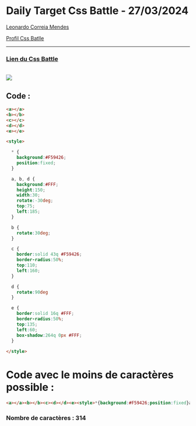 # Daily Target Css Battle - 27/03/2024

[Leonardo Correia Mendes](https://github.com/leonardo-correiamendes)

[Profil Css Batlle](https://cssbattle.dev/player/PxahljaEJJesW2q41DyRFOpJIt73)

<hr>

### [Lien du Css Battle](https://cssbattle.dev/play/G5QYqp23Tz3ktgdEJQWX)
<br>

<img src="https://firebasestorage.googleapis.com/v0/b/cssbattleapp.appspot.com/o/user%2Fummd3POvEDfFyeFvVdOMG3OOrwE2%2Ftargets%2Ftarget_ivNumRK.png?alt=media">

<br>

## Code : 
```html
<a></a>
<b></b>
<c></c>
<d></d>
<e></e>

<style>

  * {
    background:#F59426;
    position:fixed;
  }

  a, b, d {
    background:#FFF;
    height:150;
    width:30;  
    rotate:-30deg;
    top:75;
    left:185;
  }

  b {
    rotate:30deg;
  }

  c {
    border:solid 43q #F59426;
    border-radius:50%;
    top:110;
    left:160;
  }

  d {
    rotate:90deg
  }

  e {
    border:solid 16q #FFF;
    border-radius:50%;
    top:135;
    left:60;
    box-shadow:264q 0px #FFF;
  }
  
</style>
```

# Code avec le moins de caractères possible : 

```html
<a></a><b></b><c><d></d><e><style>*{background:#F59426;position:fixed}a,b,d{background:#FFF;height:150;width:30;rotate:-30deg;top:75;left:185}b{rotate:30deg}c{border:solid 43q #F59426;border-radius:50%;top:110;left:160}d{rotate:90deg}e{border:solid 16q #FFF;border-radius:50%;top:135;left:60;box-shadow:264q 0 #FFF
```

### Nombre de caractères : 314
